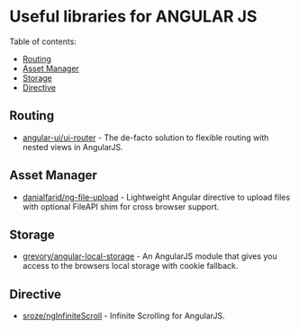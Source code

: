 # Useful libraries for ANGULAR JS

Table of contents:
* [Routing](#routing)
* [Asset Manager](#asset-manager)
* [Storage](#storage)
* [Directive](#directive)


## Routing
* [angular-ui/ui-router](https://github.com/angular-ui/ui-router) - The de-facto solution to flexible routing with nested views in AngularJS.

## Asset Manager
* [danialfarid/ng-file-upload](https://github.com/danialfarid/ng-file-upload) - Lightweight Angular directive to upload files with optional FileAPI shim for cross browser support.

## Storage
* [grevory/angular-local-storage](https://github.com/grevory/angular-local-storage) - An AngularJS module that gives you access to the browsers local storage with cookie fallback.

## Directive
* [sroze/ngInfiniteScroll](https://github.com/sroze/ngInfiniteScroll/) - Infinite Scrolling for AngularJS.
